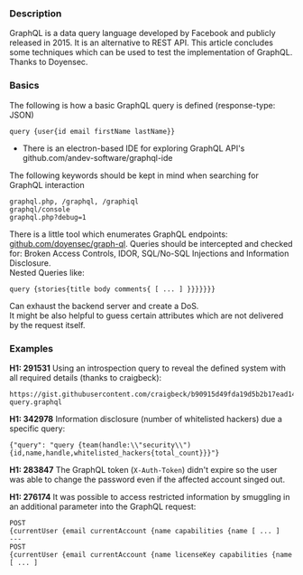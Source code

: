 ### Description

GraphQL is a data query language developed by Facebook and publicly released in 2015.
It is an alternative to REST API. This article concludes some techniques which can be used to test the implementation of GraphQL. Thanks to Doyensec.

### Basics

The following is how a basic GraphQL query is defined (response-type: JSON)
```
query {user{id email firstName lastName}}
```
- There is an electron-based IDE for exploring GraphQL API's
github.com/andev-software/graphql-ide

The following keywords should be kept in mind when searching for GraphQL interaction
```
graphql.php, /graphql, /graphiql
graphql/console
graphql.php?debug=1
```
There is a little tool which enumerates GraphQL endpoints: [github.com/doyensec/graph-ql](https://github.com/doyensec/graph-ql).
Queries should be intercepted and checked for: Broken Access Controls, IDOR, SQL/No-SQL Injections and Information Disclosure.   
Nested Queries like:
```
query {stories{title body comments{ [ ... ] }}}}}}}
```
Can exhaust the backend server and create a DoS.  
It might be also helpful to guess certain attributes which are not delivered by the request itself. 

### Examples

**H1: 291531**
Using an introspection query to reveal the defined system with all required details (thanks to craigbeck):
```
https://gist.githubusercontent.com/craigbeck/b90915d49fda19d5b2b17ead14dcd6da/raw/e50819812a7a8a95b303ac0ea1464e2679e3e4bc/introspection-query.graphql
```

**H1: 342978**
Information disclosure (number of whitelisted hackers) due a specific query:
```
{"query": "query {team(handle:\\"security\\"){id,name,handle,whitelisted_hackers{total_count}}}"}
```

**H1: 283847**
The GraphQL token (`X-Auth-Token`) didn't expire so the user was able to change the password even if the affected account singed out.

**H1: 276174**
It was possible to access restricted information by smuggling in an additional parameter into the GraphQL request:
```
POST
{currentUser {email currentAccount {name capabilities {name [ ... ]
---
POST
{currentUser {email currentAccount {name licenseKey capabilities {name [ ... ]
```
